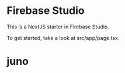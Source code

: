 # Firebase Studio

This is a NextJS starter in Firebase Studio.

To get started, take a look at src/app/page.tsx.
# juno
